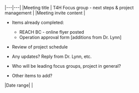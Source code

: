 

|---|---|
|Meeting title | T4H Focus group - next steps & project management |
|Meeting invite content | 

- Items already completed:
  - REACH BC - online flyer posted
  - Operation approval form [additions from Dr. Lynn]
  
- Review of project schedule
- Any updates? Reply from Dr. Lynn, etc.
- Who will be leading focus groups, project in general?
- Other items to add?

|Date range| |
